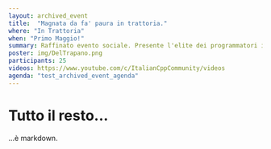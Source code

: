 ```yaml
---
layout: archived_event
title:  "Magnata da fa' paura in trattoria."
where: "In Trattoria"
when: "Primo Maggio!"
summary: Raffinato evento sociale. Presente l'elite dei programmatori italiani.
poster: img/DelTrapano.png
participants: 25
videos: https://www.youtube.com/c/ItalianCppCommunity/videos
agenda: "test_archived_event_agenda"
---
```


# Tutto il resto...
...è markdown.

